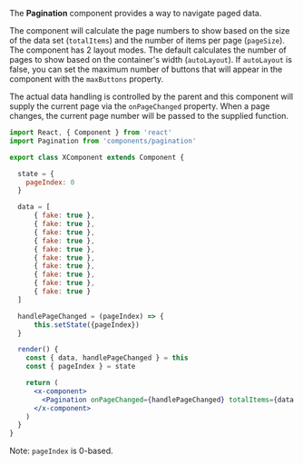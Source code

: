 The **Pagination** component provides a way to navigate paged data.

The component will calculate the page numbers to show based on the size
of the data set (`totalItems`) and the number of items per page (`pageSize`). 
The component has 2 layout modes.  The default calculates the number of pages
to show based on the container's width (`autoLayout`).  If `autoLayout` is false,
you can set the maximum number of buttons that will appear in the component
with the `maxButtons` property.  

The actual data handling is controlled by the parent and this component will
supply the current page via the `onPageChanged` property.  When a page changes, 
the current page number will be passed to the supplied function.  

```jsx static
import React, { Component } from 'react'
import Pagination from 'components/pagination'

export class XComponent extends Component { 

  state = {
    pageIndex: 0
  }

  data = [
      { fake: true },
      { fake: true },
      { fake: true },
      { fake: true },
      { fake: true },
      { fake: true },
      { fake: true },
      { fake: true },
      { fake: true },
      { fake: true }
  ]

  handlePageChanged = (pageIndex) => {
      this.setState({pageIndex})
  }

  render() {
    const { data, handlePageChanged } = this
    const { pageIndex } = state

    return (
      <x-component>
        <Pagination onPageChanged={handlePageChanged} totalItems={data.length} pageIndex={pageIndex} pageSize={3} />
      </x-component>
    )
  }
}
```
Note: `pageIndex` is 0-based.
